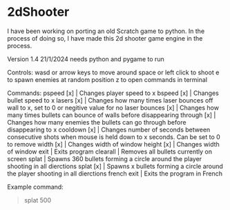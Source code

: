# 2dShooter
I have been working on porting an old Scratch game to python. In the process of doing so, I have made this 2d shooter game engine in the process. 

Version 1.4 21/1/2024
needs python and pygame to run

Controls:
wasd or arrow keys to move around
space or left click to shoot
e to spawn enemies at random position
z to open commands in terminal

Commands:
pspeed [x] | Changes player speed to x
bspeed [x] | Changes bullet speed to x
lasers [x] | Changes how many times laser bounces off wall to x, set to 0 or negitive value for no laser
bounces [x] | Changes how many times bullets can bounce of walls before disappearing
through [x] | Changes how many enemies the bullets can go through before disappearing to x
cooldown [x] | Changes number of seconds between consecutive shots when mouse is held down to x seconds. Can be set to 0 to remove
width [x] | Changes width of window
height [x] | Changes width of window 
exit | Exits program
clearall | Removes all bullets currently on screen
splat | Spawns 360 bullets forming a circle around the player shooting in all dierctions
splat [x] | Spawns x bullets forming a circle around the player shooting in all dierctions 
french exit | Exits the program in French

Example command:
> splat 500
